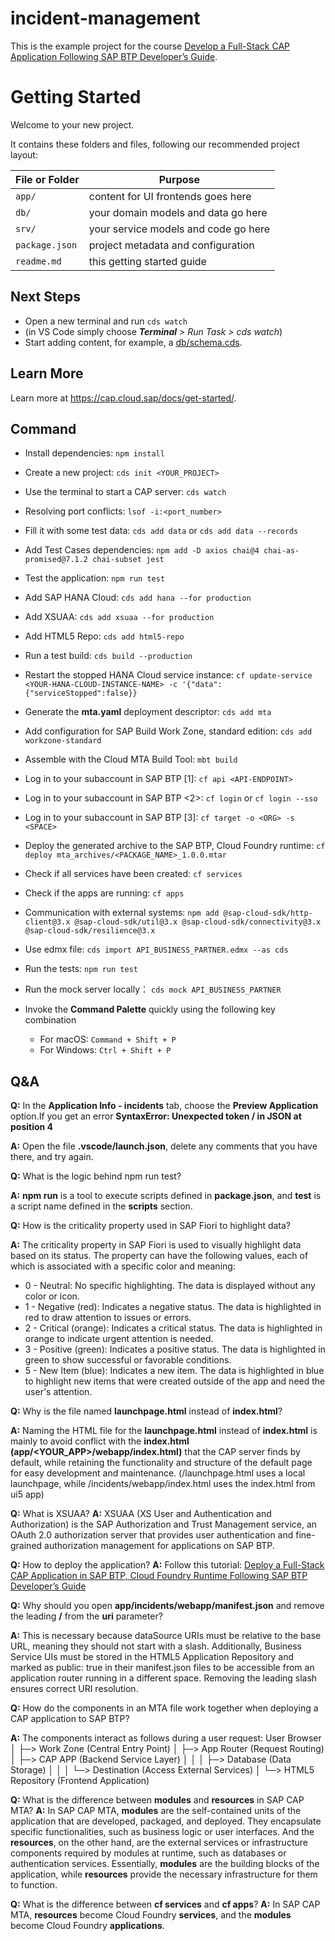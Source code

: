 # incident-management
This is the example project for the course [Develop a Full-Stack CAP Application Following SAP BTP Developer’s Guide](https://developers.sap.com/group.cap-application-full-stack.html).

# Getting Started

Welcome to your new project.

It contains these folders and files, following our recommended project layout:

File or Folder | Purpose
---------|----------
`app/` | content for UI frontends goes here
`db/` | your domain models and data go here
`srv/` | your service models and code go here
`package.json` | project metadata and configuration
`readme.md` | this getting started guide


## Next Steps

- Open a new terminal and run `cds watch`
- (in VS Code simply choose _**Terminal** > Run Task > cds watch_)
- Start adding content, for example, a [db/schema.cds](db/schema.cds).


## Learn More

Learn more at https://cap.cloud.sap/docs/get-started/.

## Command

- Install dependencies: `npm install`

- Create a new project: `cds init <YOUR_PROJECT>`
- Use the terminal to start a CAP server: `cds watch`
- Resolving port conflicts: `lsof -i:<port_number>`

- Fill it with some test data: `cds add data` or `cds add data --records`
- Add Test Cases dependencies: `npm add -D axios chai@4 chai-as-promised@7.1.2 chai-subset jest`
- Test the application: `npm run test`

- Add SAP HANA Cloud: `cds add hana --for production`
- Add XSUAA: `cds add xsuaa --for production`
- Add HTML5 Repo: `cds add html5-repo`

- Run a test build: `cds build --production`
- Restart the stopped HANA Cloud service instance: `cf update-service <YOUR-HANA-CLOUD-INSTANCE-NAME> -c '{"data":{"serviceStopped":false}}`

- Generate the **mta.yaml** deployment descriptor: `cds add mta`
- Add configuration for SAP Build Work Zone, standard edition: `cds add workzone-standard`
- Assemble with the Cloud MTA Build Tool: `mbt build`

- Log in to your subaccount in SAP BTP [1]: `cf api <API-ENDPOINT>`
- Log in to your subaccount in SAP BTP <2>: `cf login` or `cf login --sso`
- Log in to your subaccount in SAP BTP [3]: `cf target -o <ORG> -s <SPACE>`
- Deploy the generated archive to the SAP BTP, Cloud Foundry runtime: `cf deploy mta_archives/<PACKAGE_NAME>_1.0.0.mtar`

- Check if all services have been created: `cf services`
- Check if the apps are running: `cf apps`

- Communication with external systems: `npm add @sap-cloud-sdk/http-client@3.x @sap-cloud-sdk/util@3.x @sap-cloud-sdk/connectivity@3.x @sap-cloud-sdk/resilience@3.x`
- Use edmx file: `cds import API_BUSINESS_PARTNER.edmx --as cds`

- Run the tests: `npm run test`
- Run the mock server locally： `cds mock API_BUSINESS_PARTNER`

- Invoke the **Command Palette** quickly using the following key combination
    - For macOS: `Command + Shift + P`
    - For Windows: `Ctrl + Shift + P`

## Q&A

**Q:** In the **Application Info - incidents** tab, choose the **Preview Application** option.If you get an error **SyntaxError: Unexpected token / in JSON at position 4**

**A:** Open the file **.vscode/launch.json**, delete any comments that you have there, and try again.

**Q:** What is the logic behind npm run test?

**A:** **npm run** is a tool to execute scripts defined in **package.json**, and **test** is a script name defined in the **scripts** section.

**Q:** How is the criticality property used in SAP Fiori to highlight data?

**A:** The criticality property in SAP Fiori is used to visually highlight data based on its status. The property can have the following values, each of which is associated with a specific color and meaning:
- 0 - Neutral: No specific highlighting. The data is displayed without any color or icon.
- 1 - Negative (red): Indicates a negative status. The data is highlighted in red to draw attention to issues or errors.
- 2 - Critical (orange): Indicates a critical status. The data is highlighted in orange to indicate urgent attention is needed.
- 3 - Positive (green): Indicates a positive status. The data is highlighted in green to show successful or favorable conditions.
- 5 - New Item (blue): Indicates a new item. The data is highlighted in blue to highlight new items that were created outside of the app and need the user's attention.

**Q:** Why is the file named **launchpage.html** instead of **index.html**?

**A:** Naming the HTML file for the **launchpage.html** instead of **index.html** is mainly to avoid conflict with the **index.html (app/<YOUR_APP>/webapp/index.html)** that the CAP server finds by default, while retaining the functionality and structure of the default page for easy development and maintenance. (/launchpage.html uses a local launchpage, while /incidents/webapp/index.html uses the index.html from ui5 app)

**Q:** What is XSUAA?
**A:** XSUAA (XS User and Authentication and Authorization) is the SAP Authorization and Trust Management service, an OAuth 2.0 authorization server that provides user authentication and fine-grained authorization management for applications on SAP BTP.

**Q:** How to deploy the application?
**A:** Follow this tutorial: [Deploy a Full-Stack CAP Application in SAP BTP, Cloud Foundry Runtime Following SAP BTP Developer’s Guide](https://developers.sap.com/group.deploy-full-stack-cap-application.html)

**Q:** Why should you open **app/incidents/webapp/manifest.json** and remove the leading **/** from the **uri** parameter?

**A:** This is necessary because dataSource URIs must be relative to the base URL, meaning they should not start with a slash. Additionally, Business Service UIs must be stored in the HTML5 Application Repository and marked as   public: true   in their manifest.json files to be accessible from an application router running in a different space. Removing the leading slash ensures correct URI resolution.

**Q:** How do the components in an MTA file work together when deploying a CAP application to SAP BTP?

**A:** The components interact as follows during a user request:
User Browser
   │
   ├─> Work Zone (Central Entry Point)
   │
   ├─> App Router (Request Routing)
   │
   ├─> CAP APP (Backend Service Layer)
   │   │
   │   ├─> Database (Data Storage)
   │   │
   │   └─> Destination (Access External Services)
   │
   └─> HTML5 Repository (Frontend Application)

**Q:** What is the difference between **modules** and **resources** in SAP CAP MTA?
**A:** In SAP CAP MTA, **modules** are the self-contained units of the application that are developed, packaged, and deployed. They encapsulate specific functionalities, such as business logic or user interfaces. And the **resources**, on the other hand, are the external services or infrastructure components required by modules at runtime, such as databases or authentication services. Essentially, **modules** are the building blocks of the application, while **resources** provide the necessary infrastructure for them to function.

**Q:** What is the difference between **cf services** and **cf apps**?
**A:** In SAP CAP MTA, **resources** become Cloud Foundry **services**, and the **modules** become Cloud Foundry **applications**.

